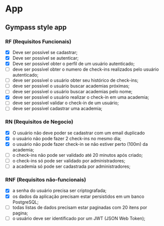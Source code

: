 # App

## Gympass style app

### RF (Requisitos Funcionais)

 - [x] Deve ser possível se cadastrar;
 - [x] Deve ser possível se autenticar;
 - [x] Deve ser possível obter o perfil de um usuário autenticado;
 - [ ] deve ser possível obter o numero de check-ins realizados pelo usuário autenticado;
 - [ ] deve ser possível o usuário obter seu histórico de check-ins;
 - [ ] deve ser possível  o usuário buscar academias próximas;
 - [ ] deve ser possível o usuário buscar academias pelo nome;
 - [x] deve ser possível o usuário realizar o check-in em uma academia;
 - [ ] deve ser possível validar o check-in de um usuário;
 - [ ] deve ser possível cadastrar uma academia;

### RN (Requisitos de Negocio)

- [x] O usuário não deve poder se cadastrar com um email duplicado
- [x] o usuário não pode fazer 2 check-ins no mesmo dia;
- [x] o usuário não pode fazer check-in se não estiver perto (100m) da academia;
- [ ] o check-ins não pode ser validado até 20 minutos após criado;
- [ ] o check-ins só pode ser validado por administradores;
- [ ] a academia só pode ser cadastrada por administradores;

### RNF (Requisitos não-funcionais)

- [x]  a senha do usuário precisa ser criptografada;
- [x] os dados da aplicação precisam estar persistidos em um banco PostgreSQL;
- [ ] todas listas de dados precisam estar paginadas com 20  itens por pagina;
- [ ] o usuário deve ser identificado por um JWT (JSON Web Token);